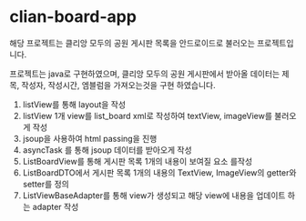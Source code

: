 # clian-board-app
해당 프로젝트는 클리앙 모두의 공원 게시판 목록을 안드로이드로 불러오는 프로젝트입니다.

프로젝트는 java로 구현하였으며, 클리앙 모두의 공원 게시판에서 받아올 데이터는 제목, 작성자, 작성시간, 엠블럼을 가져오는것을 구현 하였습니다.
  1. listView를 통해 layout을 작성
  2. listView 1개 view를 list_board xml로 작성하여 textView, imageView를 불러오게 작성
  3. jsoup을 사용하여 html passing을 진행
  4. asyncTask 를 통해 jsoup 데이터를 받아오게 작성
  5. ListBoardView를 통해 게시판 목록 1개의 내용이 보여질 요소 를작성
  6. ListBoardDTO에서 게시판 목록 1개의 내용의 TextView, ImageView의 getter와 setter를 정의
  7. ListViewBaseAdapter를 통해 view가 생성되고 해당 view에 내용을 업데이트 하는 adapter 작성
 
  

